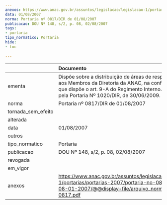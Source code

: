 ```yaml
---
anexos: https://www.anac.gov.br/assuntos/legislacao/legislacao-1/portarias/portarias-2007/portaria-no-0817-dir-de-08-01-2007/@@display-file/arquivo_norma/PA2007-0817.pdf
data: 01/08/2007
norma: Portaria nº 0817/DIR de 01/08/2007
publicacao: DOU Nº 148, s/2, p. 08, 02/08/2007
tags:
- portaria
tipo_normatico: Portaria
hide: 
- toc 
 
---
```


|                    | Documento                                                                                                                                                                                                    |
|:-------------------|:-------------------------------------------------------------------------------------------------------------------------------------------------------------------------------------------------------------|
| ementa             | Dispõe sobre a distribuição de áreas de responsabilidade aos Membros da Diretoria da ANAC, na conformidade do que dispõe o art. 9-A do Regimento Interno. Revogada pela Portaria Nº 1020/DIR, de 30/06/2009. |
| norma              | Portaria nº 0817/DIR de 01/08/2007                                                                                                                                                                           |
| tornada_sem_efeito |                                                                                                                                                                                                              |
| alterada           |                                                                                                                                                                                                              |
| data               | 01/08/2007                                                                                                                                                                                                   |
| outros             |                                                                                                                                                                                                              |
| tipo_normatico     | Portaria                                                                                                                                                                                                     |
| publicacao         | DOU Nº 148, s/2, p. 08, 02/08/2007                                                                                                                                                                           |
| revogada           |                                                                                                                                                                                                              |
| em_vigor           |                                                                                                                                                                                                              |
| anexos             | https://www.anac.gov.br/assuntos/legislacao/legislacao-1/portarias/portarias-2007/portaria-no-0817-dir-de-08-01-2007/@@display-file/arquivo_norma/PA2007-0817.pdf                                            |